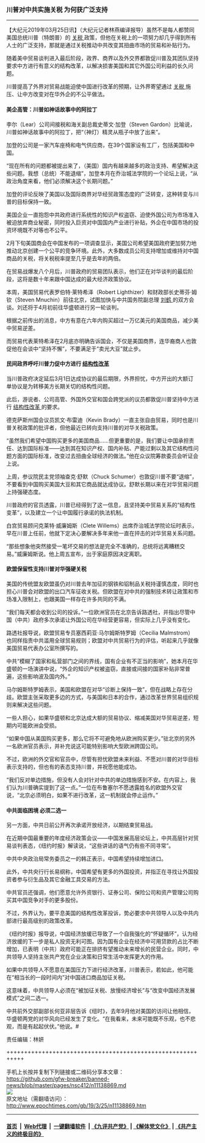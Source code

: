 ### 川普对中共实施关税 为何获广泛支持
------------------------

<p>
 【大纪元2019年03月25日讯】（大纪元记者林燕编译报导）虽然不是每人都赞同美国总统川普（特朗普）的
 <a href="http://www.epochtimes.com/gb/tag/%E5%85%B3%E7%A8%8E.html">
  关税
 </a>
 政策，但他在关税上的一项努力却几乎得到所有人士的广泛支持，那就是通过关税推动中共改变其扭曲市场的贸易和补贴行为。
</p>
<p>
 随着美中贸易谈判进入最后阶段，政界、商界以及外交界都敦促川普及其团队坚持要求中方进行有意义的结构改革，以解决损害美国和其它外国公司利益的长久问题。
</p>
<p>
 川普提高了外界对贸易战能迫使中国进行改革的预期，让外界寄望通过
 <a href="http://www.epochtimes.com/gb/tag/%E5%85%B3%E7%A8%8E.html">
  关税
 </a>
 施压、让中方改变对在华外企的不公平做法。
</p>
<h4>
 美企高管：川普如神话故事中的阿拉丁
</h4>
<p>
 李尔（Lear）公司间接税和海关副总裁史蒂文·加登（Steven Gardon）比喻说，川普如神话故事中的阿拉丁，把“（神灯）精灵从瓶子中放了出来”。
</p>
<p>
 加登的公司是一家汽车座椅和电气供应商，在39个国家设有工厂，包括美国和中国。
</p>
<p>
 “现在所有的问题都被提出来了，（美国）国内有越来越多的政治支持、希望解决这些问题。我想（总统）不能退缩”，加登本月在乔治城法学院的一个论坛上说，“从政治角度来看，他们必须解决这个长期问题。”
</p>
<p>
 加登的评论反映了美国以及国际商界对华经贸政策态度的广泛转变，这种转变与川普的目标保持一致。
</p>
<p>
 美国企业一直抱怨中共政府进行系统性的知识产权盗窃、迫使外国公司为市场准入被迫放弃商业秘密，同时投入巨资对中国国内产业进行补贴，外企在中国市场的投资环境既不对等也不公平。
</p>
<p>
 2月下旬美国商会在中国发布的一项调查显示，美国公司希望美国政府更加努力地推动北京创建一个公平的竞争环境。此外，大多数成员公司支持增加或维持对中国商品的关税，将关税税率提至几乎是去年的两倍。
</p>
<p>
 在贸易战爆发八个月后，川普政府的贸易团队表示，他们正在对华谈判的最后阶段，这将是数十年来跟中国达成的最大经济政策协议。
</p>
<p>
 本周，美国贸易代表罗伯特·莱特希泽（Robert Lighthizer）和财政部长史蒂芬·姆钦（Steven Mnuchin）前往北京，试图加快与中共国务院副总理
 <a href="http://www.epochtimes.com/gb/tag/%E5%88%98%E9%B9%A4.html">
  刘鹤
 </a>
 的双方会谈。刘还将于4月初前往华盛顿进行另一轮谈判。
</p>
<p>
 根据之前传出的消息，中方有意在六年内购买超过一万亿美元的美国商品，减少美中贸易逆差。
</p>
<p>
 而贸易代表莱特希泽在2月底亦明确告诉国会，不仅是美国商界，连华裔商人也敦促他在会谈中“坚持不懈”，不要满足于“卖光大豆”就止步。
</p>
<h4>
 民间政界呼吁川普力促中方进行
 <a href="http://www.epochtimes.com/gb/tag/%E7%BB%93%E6%9E%84%E6%80%A7%E6%94%B9%E9%9D%A9.html">
  结构性改革
 </a>
</h4>
<p>
 当川普政府决定延后3月1日达成协议的最后期限，外界担忧，中方开出的大额订单协议是为转移美方长期关切的结构性问题。
</p>
<p>
 此后，游说者、公司高管、外国外交官和国会跨党派的议员都敦促川普坚持中方进行
 <a href="http://www.epochtimes.com/gb/tag/%E7%BB%93%E6%9E%84%E6%80%A7%E6%94%B9%E9%9D%A9.html">
  结构性改革
 </a>
 的要求。
</p>
<p>
 德克萨斯州国会议员凯文·布雷迪（Kevin Brady）一直主张自由贸易，同时也是川普关税政策的批评者，但他最近已转向支持川普的对华关税政策。
</p>
<p>
 “虽然我们希望中国购买更多的美国商品……但更重要的是，我们要让中国承担责任、达到国际标准——达到其在知识产权、国内补贴、产能过剩以及其它结构性问题方面的国际标准，改变过去扭曲全球经济的做法。”他在众议院筹款委员会听证会上说。
</p>
<p>
 上周，参议院民主党领袖查克·舒默（Chuck Schumer）也敦促川普不要“退缩”，不要看到中国购买美国大豆和其它商品就达成协议。舒默长期以来在对华贸易问题上持强硬态度。
</p>
<p>
 川普政府的官员透露，川普已经得到了这一信息，且坚持美中贸易关系的“结构性变革”，以及建立一个让中国履行承诺的执法机制。
</p>
<p>
 白宫贸易顾问克莱特·威廉姆斯（Clete Willems）出席乔治城法学院论坛时表示，早在川普上任前，他就下定决心要解决多年来他一直在抨击的对华贸易关系问题。
</p>
<p>
 “那些想象他突然接受一笔坏交易的想法是完全不准确的，总统将远离糟糕交易。”威廉姆斯说。他上周五宣布，出于家庭原因决定离职。
</p>
<h4>
 欧盟保留性支持川普对华强硬关税
</h4>
<p>
 美国的传统盟友欧盟虽仍对川普去年加征的钢铁和铝制品关税持谨慎态度，同时也担心川普会对欧盟的出口汽车征收关税。但欧盟在对中共的强制技术转让政策和市场准入限制上，也跟美国一样存在许多共同的不满。
</p>
<p>
 “我们每天都会收到公司的投诉。”一位欧洲官员在北京告诉路透社，并指出尽管中国（中共）政府多次承诺让外国公司在华经营更容易，但实际上几乎没有变化。
</p>
<p>
 路透社报导说，欧盟贸易专员塞西莉亚·马尔姆斯特罗姆（Cecilia Malmstrom）也同样指责中共滥用全球贸易规则；欧盟对中共贸易行为的评估，听起来几乎就像美国贸易代表办公室所撰写的。
</p>
<p>
 中共“模糊了国家和私营部门之间的界线，国有企业有不正当的影响”，她本月在华盛顿的一场演讲中说，“外企的知识产权被盗窃，直接或间接的国家补贴非常普遍，这些影响波及国内外。”
</p>
<p>
 马尔姆斯特罗姆表示，美国和欧盟在对华“诊断上保持一致”，但在战略上存在分歧。欧盟主张采取更多边的方式，与美国和日本的合作，通过改革世界贸易组织规则来解决这些问题。
</p>
<p>
 一些人担心，如果华盛顿和北京达成大额的贸易协议、缩减美国对华贸易逆差，短期内可能欧洲会受损。
</p>
<p>
 “如果中国从美国购买更多，那么它将不可避免地从欧洲购买更少。”驻北京的另外一名欧洲官员表示，并补充说这可能特别影响大型欧洲跨国公司。
</p>
<p>
 不过，欧洲的外交官和官员中，尽管有担忧欧盟未来利益、不愿对川普的对华目标表示支持的，但也有的表态支持川普，并祝愿他能成功。
</p>
<p>
 “我们反对单边措施，但没有人会对针对中共的单边措施感到不安。在内容上，我们认为川普确实提到了这一点。”一位在布鲁塞尔不愿透露姓名的欧盟外交官说，“北京必须明白，如果不进行改革，这一机制就会停止运作。”
</p>
<h4>
 中共面临困境 必须二选一
</h4>
<p>
 另一方面，中共日前公开再次承诺开放经济，以期结束贸易战。
</p>
<p>
 在近期中国最重要的年度经济政策会议——中国发展高层论坛上，中共高层针对贸易谈判表态，《纽约时报》解读说，“这些讲话的语气仍有些不同寻常”。
</p>
<p>
 中共中央政治局常务委员之一的韩正表示，中国希望持续增加进口。
</p>
<p>
 此外，中共央行行长易纲称，中国希望有更多的外国投资，并指正在寻找让外国投资者参与衍生品及其它金融工具交易的方法。
</p>
<p>
 中共官员还强调，他们愿意允许外资银行、证券公司、保险公司和资产管理公司购买其中国竞争对手的更多股份。
</p>
<p>
 不过，外界认为，要平息美国的结构性改革投诉，势必要求中共领导人以及中共内部进行最高级别的政策改革。
</p>
<p>
 《纽约时报》报导说，中国经济放缓已导致了一个自我强化的“怀疑循环”，认为经济放缓的下一步是私人投资无利可图。因为国有企业在经济中可用贷款的占比不断增加，已表明（中共）政府可能正在排挤有望推动未来增长的民营企业。同时，中共领导人坚持主张共产党在企业决策和日常生活中发挥更大的作用。
</p>
<p>
 如果中共领导人不愿意在美国压力下进行经济改革，川普表示，若如此，他可能在“相当长的一段时间内”对中国进口商品加征关税。
</p>
<p>
 这意味着，中共领导人必须在“被加征关税、放慢经济增长”与“改变中国经济发展模式”之间二选一。
</p>
<p>
 中共前外交部副部长何亚非层告诉《纽时》，去年9月他对美国的访问让他相信，华盛顿两党的对华风向已经发生了变化。“在我看来，未来可能既不乐观，也不悲观，而是有起起伏伏。”他说。#
</p>
<p>
 责任编辑：林妍
</p>

+++++++++++++++++++++++++++++++++++++++++++++++++++++++++++<br/><br/>
手机上长按并复制下列链接或二维码分享本文章：<br/>
https://github.com/gfw-breaker/banned-news/blob/master/pages/nsc412/n11138869.md <br/>
<a href='https://github.com/gfw-breaker/banned-news/blob/master/pages/nsc412/n11138869.md'><img src='https://github.com/gfw-breaker/banned-news/blob/master/pages/nsc412/n11138869.md.png'/></a> <br/>
原文地址（需翻墙访问）：http://www.epochtimes.com/gb/19/3/25/n11138869.htm


------------------------
#### [首页](https://github.com/gfw-breaker/banned-news/blob/master/README.md) &nbsp;|&nbsp; [Web代理](https://github.com/labour-camp/helloworld) &nbsp;|&nbsp; [一键翻墙软件](https://github.com/gfw-breaker/nogfw/blob/master/README.md) &nbsp;| [《九评共产党》](https://github.com/gfw-breaker/9ping.md/blob/master/README.md#九评之一评共产党是什么) | [《解体党文化》](https://github.com/gfw-breaker/jtdwh.md/blob/master/README.md) | [《共产主义的终极目的》](https://github.com/gfw-breaker/gczydzjmd.md/blob/master/README.md)

